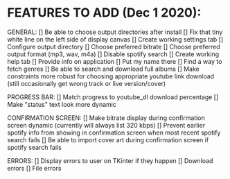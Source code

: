 # FEATURES TO ADD (Dec 1 2020):

GENERAL:
[] Be able to choose output directories after install
[] Fix that tiny white line on the left side of display canvas
[] Create working settings tab
    [] Configure output directory
    [] Choose preferred bitrate
    [] Choose preferred output format (mp3, wav, m4a)
    [] Disable spotify search
[] Create working help tab
    [] Provide info on application
    [] Put my name there
[] Find a way to fetch genres
[] Be able to search and download full albums
[] Make constraints more robust for choosing appropriate youtube link download (still occasionally get wrong track or live version/cover)

PROGRESS BAR:
[] Match progress to youtube_dl download percentage
[] Make "status" text look more dynamic

CONFIRMATION SCREEN:
[] Make bitrate display during confirmation screen dynamic (currently will always list 320 kbps)
[] Prevent earlier spotify info from showing in confirmation screen when most recent spotify search fails
[] Be able to import cover art during confirmation screen if spotify search fails

ERRORS:
[] Display errors to user on TKinter if they happen
    [] Download errors
    [] File errors
